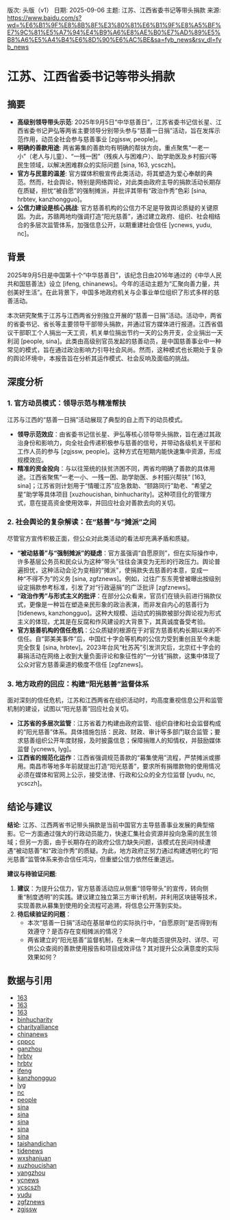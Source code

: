 版次: 头版（v1）
日期: 2025-09-06
主题: 江苏、江西省委书记等带头捐款
来源: https://www.baidu.com/s?wd=%E6%B1%9F%E8%8B%8F%E3%80%81%E6%B1%9F%E8%A5%BF%E7%9C%81%E5%A7%94%E4%B9%A6%E8%AE%B0%E7%AD%89%E5%B8%A6%E5%A4%B4%E6%8D%90%E6%AC%BE&sa=fyb_news&rsv_dl=fyb_news

# 江苏、江西省委书记等带头捐款

## 摘要
- **高级别领导带头示范**: 2025年9月5日“中华慈善日”，江苏省委书记信长星、江西省委书记尹弘等两省主要领导分别带头参与“慈善一日捐”活动，旨在发挥示范作用，动员全社会参与慈善事业 [zgjssw, people]。
- **明确的善款用途**: 两省筹集的善款均有明确的帮扶方向，重点聚焦“一老一小”（老人与儿童）、“一残一困”（残疾人与困难户）、助学助医及乡村振兴等民生领域，以解决困难群众的实际问题 [sina, 163, ycsczh]。
- **官方与民意的温差**: 官方媒体积极宣传此类活动，将其塑造为爱心奉献的典范。然而，社会舆论，特别是网络舆论，对此类由政府主导的捐款活动长期存在质疑，担忧“被自愿”的强制摊派，并批评其带有“政治作秀”色彩 [sina, hrbtev, kanzhongguo]。
- **公信力建设是核心挑战**: 官方慈善机构的公信力不足是导致舆论质疑的关键原因。为此，苏赣两地均强调打造“阳光慈善”，通过建立政府、组织、社会相结合的多层次监管体系，加强信息公开，以期重建社会信任 [ycnews, yudu, nc]。

## 背景
2025年9月5日是中国第十个“中华慈善日”，该纪念日由2016年通过的《中华人民共和国慈善法》设立 [ifeng, chinanews]。今年的活动主题为“汇聚向善力量，共创美好生活”。在此背景下，中国多地政府机关与企事业单位组织了形式多样的慈善活动。

本次研究聚焦于江苏与江西两省分别独立开展的“慈善一日捐”活动。活动中，两省的省委书记、省长等主要领导干部带头捐款，并通过官方媒体进行报道。江西省倡议干部职工个人捐出一天工资，机关单位捐出节约一天的公务开支，企业捐出一天利润 [people, sina]。此类由高级别官员发起的慈善动员，是中国慈善事业中一种常见的模式，旨在通过政治影响力引导社会风尚。然而，这种模式也长期处于复杂的舆论环境中，本报告旨在分析其运作模式、社会反响及面临的挑战。

## 深度分析
### 1. 官方动员模式：领导示范与精准帮扶
江苏与江西的“慈善一日捐”活动展现了典型的自上而下的动员模式。
- **领导示范效应**：由省委书记信长星、尹弘等核心领导带头捐款，旨在通过其政治身份和影响力，向全社会传递积极参与慈善的信号，并带动各级机关干部和工作人员的参与 [zgjssw, people]。这种方式在短期内能快速集中资源，形成规模效应。
- **精准的资金投向**：与以往笼统的扶贫济困不同，两省均明确了善款的具体用途。江西省聚焦“一老一小、一残一困、助学助医、乡村振兴帮扶” [163, sina]；江苏省则计划用于“情暖江苏”应急救助、“颐路同行”助老、“希望之星”助学等具体项目 [xuzhoucishan, binhucharity]。这种项目化的管理方式，意在提高资金使用效率，并回应社会对善款去向的关切。

### 2. 社会舆论的复杂解读：在“慈善”与“摊派”之间
尽管官方宣传积极正面，但公众对此类活动的看法却充满矛盾和质疑。
- **“被动慈善”与“强制摊派”的疑虑**：官方虽强调“自愿原则”，但在实际操作中，许多基层公务员和民众认为这种“带头”往往会演变为无形的行政压力。舆论普遍担忧，这种活动会沦为变相的“摊派”，使捐款失去慈善的本意，变成一种“不得不为”的义务 [sina, zgfznews]。例如，过往广东东莞曾被曝出按级别设定捐款参考标准，引发了对“行政逼捐”的广泛批评 [zgfznews]。
- **“政治作秀”与形式主义的批评**：在部分公众看来，官员们在镜头前进行捐款仪式，更像是一种旨在塑造亲民形象的政治表演，而非发自内心的慈善行为 [tidenews, kanzhongguo]。这种大规模、运动式的捐款被部分舆论视为形式主义的体现，尤其是在反腐和作风建设的大背景下，其真诚度备受考验。
- **官方慈善机构的信任危机**：公众质疑的根源在于对官方慈善机构长期以来的不信任。自“郭美美事件”后，中国红十字会等机构的公信力受到重创且至今未能完全恢复 [sina, hrbtev]。2023年台风“杜苏芮”引发洪灾后，北京红十字会的募捐活动在网络上收到大量负面评论和象征性的“一分钱”捐款，这集中体现了公众对官方慈善渠道的极度不信任 [zgfznews]。

### 3. 地方政府的回应：构建“阳光慈善”监督体系
面对深刻的信任危机，江苏和江西两省在组织活动时，均高度重视信息公开和监管机制的建设，试图以“阳光慈善”回应社会关切。
- **江苏省的多层次监管**：江苏省着力构建由政府监管、组织自律和社会监督构成的“阳光慈善”体系。具体措施包括：民政、财政、审计等多部门联合监管；要求慈善组织公开年度财报，及时披露信息；保障捐赠人的知情权，并鼓励媒体监督 [ycnews, lyg]。
- **江西省的规范化运作**：江西省强调规范善款的“募集使用”流程，严禁摊派或挪用。南昌市等地多年前就提出打造“阳光慈善”，要求所有捐赠款物的使用情况必须在媒体和官网上公示，接受法律、行政和公众的全方位监督 [yudu, nc, ycsczh]。

## 结论与建议
**结论**:
江苏、江西两省书记带头捐款是当前中国官方主导慈善事业发展的典型缩影。它一方面通过强大的行政动员能力，快速汇集社会资源并投向急需的民生领域；但另一方面，由于长期存在的政府公信力缺失问题，该模式在民间持续遭遇“被动慈善”和“政治作秀”的质疑。为此，地方政府正努力通过构建透明化的“阳光慈善”监管体系来弥合信任鸿沟，但重塑公信力依然任重道远。

**建议与待验证问题**:
1.  **建议**：为提升公信力，官方慈善活动应从侧重“领导带头”的宣传，转向侧重“制度透明”的实践。建议建立独立第三方审计机制，并利用区块链等技术，实现善款从募集到使用的全流程可追溯，将信息公开落到实处。
2.  **待后续验证的问题**：
    -   本次“慈善一日捐”活动在基层单位的实际执行中，“自愿原则”是否得到有效遵守？是否存在变相摊派的情况？
    -   两省建立的“阳光慈善”监督机制，在未来一年内能否提供及时、详尽、可供公众查阅的善款使用报告和项目成效评估？其对提升公众满意度的实际效果如何？

## 数据与引用
- [163](https://vertexaisearch.cloud.google.com/grounding-api-redirect/AUZIYQFdHhyJpFd8hV4O3ai49M26Wy1vu8B2WNWEOeiskhdnD-ch3fGpaTZj6oXizSDzHhRgeIjU7rwzus_Ckt_4ekocbjYsKZpCFksWtCKZwqDucwzNGrEUs3vLtDazGWquxWq_ZMbY94JKglktX-gEqJJZJdZqZIekyyb6xpcDEaAmpbs_SA==)
- [163](https://vertexaisearch.cloud.google.com/grounding-api-redirect/AUZIYQFUEYfZOyZSSaTtcydo0HYwTarvpORjqTr2JW9HVfgGdnjo66Sm7j4AMX3vms5SVb6KLhv9KIzimxAx7nHq3Ljel4qa3WS7U0errg7no3X1vLQYlKSuZHIHM5xqSWKXkAs7u1L2xCMqdqTwXClg42CKJg-X0qBB-RES8Q==)
- [163](https://vertexaisearch.cloud.google.com/grounding-api-redirect/AUZIYQGqq9eCi-CtWyij1-CyzLQibAVm0oFr2d1wey3hk5HzH_NF-9su0-ii9Ie0BDah2WpVJ0iletwNOnqr0B_wuX2Lry1P-1JJwEizibWrufek_kEvuDwZ4hIH3W5KAylZ6C68JhubTZgjaz9XfwD3nfwYS-p_YtSO5QzqVCxtQR6zjjss)
- [binhucharity](https://vertexaisearch.cloud.google.com/grounding-api-redirect/AUZIYQEFHNYZZnIBlIHv6Tr_pYDBklps3ZaOBpWJfYvvHIVan2IwHxE3rEbpI5K3FbjAYd8vRMIqJ82BX5EqZi5A9R6dxwxLaQk0e5dhUZANSjnybp0uiOM=)
- [charityalliance](https://vertexaisearch.cloud.google.com/grounding-api-redirect/AUZIYQHssEU7T9qcdYV0R2hfFOXYVrrE06PL_RlBNABLtB9eGRlGFx1eKmi4viC6Oj54-FUVo7oMG7-yv4uoGp7N4hmd3c1wNcEP3uGFQ5x73a_82BAwml6PLi4vnsxMuXNE5UCkW-ibUID4F7NSzvMwB-4gqbwEJnoeNSDbMCuXsCmvVgntAp2eoE6t0R-ecDLYHeFx_WFq2)
- [chinanews](https://vertexaisearch.cloud.google.com/grounding-api-redirect/AUZIYQHqd9y0n4zy9ZwpZPc6JwdGHNM61JgRH-F6_xLU7CsZQIm1yWfO48qFkrpfrpNUMsksHiM21h7x109CzYNPWMmqlvVGB1QPvq1KBeYmkIG0Ujr9xb6oJ5z3FZYkCj8xDgFpDQ2J_Aycr7LD4uV0HugYNj6A)
- [cppcc](https://vertexaisearch.cloud.google.com/grounding-api-redirect/AUZIYQGIvs-1vr7-ZGtgYwliT5VoLvCxJ0DjdDis5Ky9rY_flGX9J1aRpmDDP910oLzKOBktpz-dFGyoD_DPZdFaJmnHmKjt1oLrVA3Ks2lRr2YqcvKmwbTPPAa0ZPn0qFlHuNNsoA0XTJ7-EjW5COeDIrtHuxFn9tN-vD7i2f3FpQ==)
- [ganzhou](https://vertexaisearch.cloud.google.com/grounding-api-redirect/AUZIYQHssEU7T9qcdYV0R2hfFOXYVrrE06PL_RlBNABLtB9eGRlGFx1eKmi4viC6Oj54-FUVo7oMG7-yv4uoGp7N4hmd3c1wNcEP3uGFQ5x73a_82BAwml6PLi4vnsxMuXNE5UCkW-ibUID4F7NSzvMwB-4gqbwEJnoeNSDbMCuXsCmvVgntAp2eoE6t0R-ecDLYHeFx_WFq1)
- [hrbtv](https://vertexaisearch.cloud.google.com/grounding-api-redirect/AUZIYQHpEt2i0wvG62pUHBFDMkTzjLYmPvWcZ8A4srlfhes2isv9Z0Z3rExyH_QwdJ0W_-QOb7jemL-Z7DIAi60f6S_XbF7jvguyVA1LjhWbhdoTBTCSzjeAp6VMg2gDYrz48erphrlbo2Bj3qJat_xC8_Pn7-M=)
- [hrbtv](https://vertexaisearch.cloud.google.com/grounding-api-redirect/AUZIYQFr_COJRyw2bmtP0FwitIoYowxIpxXIbZxwvgV7NmrvIAOnR_Ho40P2Min9bMTO9uu-G6X-p1TpgWFn7DgQmgI1UWt8rcRDvkIa3dhWwg0Md1yzGDch6OI70wDLNK6gJPU27cznEm2spl-3Y4MuqUCVncg=)
- [ifeng](https://vertexaisearch.cloud.google.com/grounding-api-redirect/AUZIYQEiwZdBsi5jAYI5C9hbqo70nsaso4U7SVFjyiMjDiFw6Ax_aV3BqoNNKZrueg9Xk8z0QmyNQwR6aILwVrdtWZtIdS8TnJ5AIO1K90CiZEL6l2ifxWBmL2s4y78cIcEB)
- [kanzhongguo](https://vertexaisearch.cloud.google.com/grounding-api-redirect/AUZIYQE9N3tJwUErwZqfH7E7lSVGLuvjnqS4AZkE8ZC97jvIf2E_GBwW18D2X-2RIJ1It0deoZ-XoJB-ing8QI7Rk7IpNMjXd_9-YNOS8Ev4CFclWySXdFf6CqKD36Ylfj2BuJ8=)
- [lyg](https://vertexaisearch.cloud.google.com/grounding-api-redirect/AUZIYQHssEU7T9qcdYV0R2hfFOXYVrrE06PL_RlBNABLtB9eGRlGFx1eKmi4viC6Oj54-FUVo7oMG7-yv4uoGp7N4hmd3c1wNcEP3uGFQ5x73a_82BAwml6PLi4vnsxMuXNE5UCkW-ibUID4F7NSzvMwB-4gqbwEJnoeNSDbMCuXsCmvVgntAp2eoE6t0R-ecDLYHeFx_WFq)
- [nc](https://vertexaisearch.cloud.google.com/grounding-api-redirect/AUZIYQE-5HPhGqeiR29-HGOij3P6AkuJ9ZKfuXvJP5N2sfg2cl0wI3SA7bYKSkN9NkDciRqWK4SH1r3TM7TJddX1jQHMrXq0otCELDybpw-cMZyGbPnqnLEwe8RcLIaoQ80oB8prHY7zI0Cr610ZFQFF6CHAIIm1bOdSVtu6mpxo64XvuCdjAPpZbeJfsg==)
- [people](https://vertexaisearch.cloud.google.com/grounding-api-redirect/AUZIYQH9zBAL95JcuyVWqt0uDlbW1OVudw0OeGzt0MlpjanhY11VxHqhWDzFraA2cd55ZDvie38NjHTdQ45AOI7lVtbmh2pqLvccziN-UWG_FsyW1N0VqXSBKfqVp4ROM-ctB6QuktPW4XXia6H5uvtCljHgJjiObCE=)
- [sina](https://vertexaisearch.cloud.google.com/grounding-api-redirect/AUZIYQFDBAlvEfuWzmPUpnpu5_6QXQDitmxwpzS1Mv_xlkNEz9roED0cqbZ4S5CX7X5sbLddr9lXNDzVduNtQoUp0cC98AT8K9-vtnvk47n0BZnq7kEPMdTAmqYPKy8upcvE5A7vAh8H2Jfx4YOBZpDBV22U6_gJew4z84xwmH8hT01wyOgUmp7eVeYD0CVzJ6a_rN0gdf5x3JT6cQ==)
- [sina](https://vertexaisearch.cloud.google.com/grounding-api-redirect/AUZIYQHwrTi4T5BnbLIEp8eALOJIVkA4xPWbcuj8USeNJbruos-fRbWmyTKSLg8ZyyF8OiG19GptzXdOggzp9fXtcg7MN3wKnNHLhXGOmrKXJfwuK2aiRqZMTB0lzYqtSG08gOdX0mcjYCGMVp0FM536CURVqCD1kE7COjExoEGvU4I=)
- [sina](https://vertexaisearch.cloud.google.com/grounding-api-redirect/AUZIYQFVB0zp6OuuGp1plnBDBSRB3xuLM7Mjh55Ha9gcUpAVfJSSBfQ4MfPLlnWjJD-_IsBDWQStEucWNBnQ1nxGSZedpvkVoEGZ8MGigbs6RqEk_FuUXPHQXF0Xe2iBd24ipyd06tZ3L9RO79J_sVZC_gYinRJ2W0b_LWzAm64oCxw39q-xz-azBtQ7rr0iXfcVzH7N_TSJdXn5LVe4QpK7wagIv1gL8d6FJV15)
- [sina](https://vertexaisearch.cloud.google.com/grounding-api-redirect/AUZIYQEqIbeJgPWBC4RyNaBpPkfaHO8R-uL3IGeej69Wq6svmQVyKaVmHVlRE41siuPHIuPaJ0_CUSLBL5-kFd58dFULwBU5ychHEWYz-hKA8fYl1s1Tz16FYNrbFv-Q8-51TgqHaP7B2Ih5o8_AmvORSZOoUkF3yfUVWtRLjTe5ks3tVuYlvnwo-WUte0THh8qNQ5_zilhg2zSh2rzPVgYnfBoZ6sMb8UGddQc=)
- [sina](https://vertexaisearch.cloud.google.com/grounding-api-redirect/AUZIYQEfEoSCGRi7avVRae3zVrRLRbE-pWJSx1eFN_pIYRTh_AzCm_mrNSOtXrZ1GOHYGdUCGT42EurQidMl-RHUfA3FPGz4uugX2nN77cTrwJj1RRG2sQI2vdgdsQ5jcXLFxzjK69INHqQk0ootVOVF8iDUS3Fi3Uq11qmDLG6WzBZUNiTtIdYMQ3zPA1yJR6NrSG4XiXvtG7UUQA==)
- [taishandichan](https://vertexaisearch.cloud.google.com/grounding-api-redirect/AUZIYQHssEU7T9qcdYV0R2hfFOXYVrrE06PL_RlBNABLtB9eGRlGFx1eKmi4viC6Oj54-FUVo7oMG7-yv4uoGp7N4hmd3c1wNcEP3uGFQ5x73a_82BAwml6PLi4vnsxMuXNE5UCkW-ibUID4F7NSzvMwB-4gqbwEJnoeNSDbMCuXsCmvVgntAp2eoE6t0R-ecDLYHeFx_WFq0)
- [tidenews](https://vertexaisearch.cloud.google.com/grounding-api-redirect/AUZIYQEVFIC4AmuRSgcQzZMAqrX1asLz7Cm3Pe8UQ7NnpdcvZATgDzcj-HW7a_da7H_jqyIT6yx4d7tK5dPBnWnQgd45EQm-yaL9sxbmQxiYp0BT95auIxyQLBdBogn7kLiM-mknv0FOhIlo)
- [wxshanjuan](https://vertexaisearch.cloud.google.com/grounding-api-redirect/AUZIYQHQQJX2y7zGs1E1sfDBYW8IMzbyOCr_p7BrUnGmDReu5u--bVxWnrDAS1FZo5QRB6723nYgSOaTPp3za0MvlEX3PtLc_f3RTGQ5LkKxmDh01ufDENEIqgXQ7eOTrvb77eeM)
- [xuzhoucishan](https://vertexaisearch.cloud.google.com/grounding-api-redirect/AUZIYQF4021Iwl1kHfBB6LNDmcSwM7gpwNAQMSCJQCSxfgsq8llhGvEEladlpxbNN2IBgCX-qYuQ6khS3-F3e-jTx-2cL84RHbmPGsb2Pacc37_8Apn6H3owrk2RiiJ0SG8nux-GzCUJscIuaf4=)
- [yangzhou](https://vertexaisearch.cloud.google.com/grounding-api-redirect/AUZIYQHg-NeRqHMLcMn6jVzOvN1025zDvA9I0s5PGm6uO4YhyLHImUPKmYS7a6xn3db4aoy2jsImjfnPqizOZL1oQlgzpcoTma79hxcsLSZTtJ_osFsE8ge-bogVmL1QKFOlWb3QqCGRE6Vredt7bQBoVxoqMZ5QBkTEPBlX9IkBj-XXFD2qe0sfyBXy0LrXjp4W0G419FR0vUxTW60QCMJmhv4GY3KiUW4=)
- [ycnews](https://vertexaisearch.cloud.google.com/grounding-api-redirect/AUZIYQGTXgR1QNOuzJ-oYOq-Hzzo7vOFxwc856PhVExuAJ2ULTgTIQTvBW95r8JHOJv8dRp7xTQp2wnqLTkL427eI2XGRq1SLCOAmlgO-IvEvy2YtlcMZ2fzHOGQJFTU36DYqrMnO7rx-kWLtEIMubJA64ttmEY=)
- [ycscszh](https://vertexaisearch.cloud.google.com/grounding-api-redirect/AUZIYQHqOFjbrFZMJwXeh8m_brBQLR72TJHRBKYSxbM5gVjyS2ItYC96i49mq6C7Ghghme6PJMxekZQTWLzg0WYDyQzzh8DpS74bqUlDaH7uLpJPQHoP_XQBtkL9rbuB_c-IIumYdrY1y5hIIkeNj0g=)
- [yudu](https://vertexaisearch.cloud.google.com/grounding-api-redirect/AUZIYQGgVCOCoHuTQIhKV2wprqgB5GD0768108Y8LfSIlrd3fBJi5cLBD4xUdiiDlMSKPguEYd9A3iJ5F2ay4l61I_UY5avC068Pq-g599nbh-f9yhxLFIOwWbx8LRTE9cLgv486YxncHIckSYxNxAQccg2sJAdWPsd-Qx1IrXLF6binNxhNVKPpXz9yIHE=)
- [zgfznews](https://vertexaisearch.cloud.google.com/grounding-api-redirect/AUZIYQEpPfdgSkBTFWHYnyevKTlYBuh3l-sxr9PQrIYwEKqhFAYEZNN1EHFVd8iWndZb1HG_HVw_MC1ofKD1yOSjybIt9ZgRLn0orI_3o771H_0pp9lL-T2ac5dIbKdKLm24-CgLGBVYMLSRrA==)
- [zgjssw](https://vertexaisearch.cloud.google.com/grounding-api-redirect/AUZIYQFofbQopWNM8MGjFYBUgiIuWNsTrDo8W6-CKxSqQHJ33gGu8kWwah3vsyoN9I93wRs6lSPZHEQeTeh288Cxuhpb6UD6KI6JjxGbjPZIIqoQVNk2LaXq54AXSNz4gf-YOJquX6aIQG_5KmW3yjrrGtV5_vqOWv_lfKVFbg==)